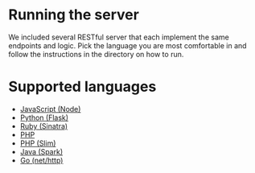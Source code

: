 # Running the server

We included several RESTful server that each implement the same endpoints and logic. 
Pick the language you are most comfortable in and follow the instructions in the directory on how to run.

# Supported languages

* [JavaScript (Node)](node/README.md)
* [Python (Flask)](python/README.md)
* [Ruby (Sinatra)](ruby/README.md)
* [PHP](php/README.md)
* [PHP (Slim)](php-slim/README.md)
* [Java (Spark)](java/README.md)
* [Go (net/http)](go/README.md)
